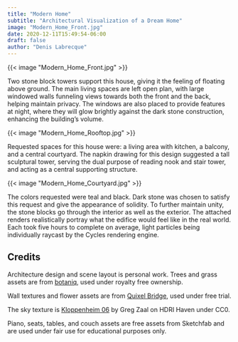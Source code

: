 ```yaml
---
title: "Modern Home"
subtitle: "Architectural Visualization of a Dream Home"
image: "Modern_Home_Front.jpg"
date: 2020-12-11T15:49:54-06:00
draft: false
author: "Denis Labrecque"
---
```

{{< image "Modern_Home_Front.jpg" >}}

Two stone block towers support this house, giving it the feeling of floating above ground. The main living spaces are left open plan, with large windowed walls funneling views towards both the front and the back, helping maintain privacy. The windows are also placed to provide features at night, where they will glow brightly against the dark stone construction, enhancing the building’s volume.

{{< image "Modern_Home_Rooftop.jpg" >}}

Requested spaces for this house were: a living area with kitchen, a balcony, and a central courtyard. The napkin drawing for this design suggested a tall sculptural tower, serving the dual purpose of reading nook and stair tower, and acting as a central supporting structure.

{{< image "Modern_Home_Courtyard.jpg" >}}

The colors requested were teal and black. Dark stone was chosen to satisfy this request and give the appearance of solidity. To further maintain unity, the stone blocks go through the interior as well as the exterior. The attached renders realistically portray what the edifice would feel like in the real world. Each took five hours to complete on average, light particles being individually raycast by the Cycles rendering engine.

## Credits
Architecture design and scene layout is personal work. Trees and grass assets are from [botaniq](https://blendermarket.com/products/botaniq-trees), used under royalty free ownership.

Wall textures and flower assets are from [Quixel Bridge](https://quixel.com/bridge), used under free trial.

The sky texture is [Kloppenheim 06](https://hdrihaven.com/hdri/?h=kloppenheim_06) by Greg Zaal on HDRI Haven under CC0.

Piano, seats, tables, and couch assets are free assets from Sketchfab and are used under fair use for educational purposes only.
